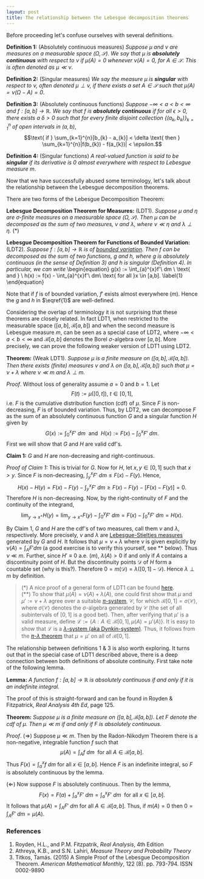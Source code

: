 ```yaml
---
layout: post
title: The relationship between the Lebesgue decomposition theorems
---
```


Before proceeding let's confuse ourselves with several definitions.

**Definition 1:** (Absolutely continuous measures) *Suppose $\mu$ and $\nu$ are measures on a measurable space
$(\Omega, \mathcal{S})$. We say that $\mu$ is __absolutely continuous__ with respect to $\nu$ if
$\mu(A) = 0$ whenever $\nu(A) = 0$, for $A \in \mathcal{S}$. This is often denoted as $\mu \ll \nu$*.

**Definition 2:** (Singular measures) *We say the measure $\mu$ is __singular__ with respect to $\nu$, often denoted $\mu \perp \nu$,
if there exists a set $A \in \mathcal{S}$ such that $\mu(A) = \nu(\Omega - A) = 0$*.

**Definition 3:** (Absolutely continuous functions) *Suppose $-\infty < a < b < \infty$ and $f : [a,b] \rightarrow \mathbb{R}$. We
say that $f$ is __absolutely continuous__ if for all $\epsilon > 0$, there exists a $\delta > 0$ such that for every finite
disjoint collection $\lbrace (a_{k}, b_{k})\rbrace_{k=1}^{n}$ of open intervals in $(a,b)$*,
$$\text{ if } \sum_{k=1}^{n}[b_{k} - a_{k}] < \delta \text{ then } \sum_{k=1}^{n}|f(b_{k}) - f(a_{k})| < \epsilon.$$

**Definition 4:** (Singular functions) *A real-valued function is said to be __singular__ if its derivative is 0 almost everywhere with respect to
Lebesgue measure $m$*.

Now that we have successfully abused some terminology, let's talk about the relationship between the Lebesgue decomposition theorems.

There are two forms of the Lebesgue Decomposition Theorem: 

**Lebesgue Decomposition Theorem for Measures:** (LDT1). *Suppose $\mu$ and $\eta$ are $\sigma$-finite measures on a measurable space $(\Omega, \mathcal{S})$.
Then $\mu$ can be decomposed as the sum of two measures, $\nu$ and $\lambda$, where $\nu \ll \eta$ and $\lambda \perp \eta$.* ($*$)

**Lebesgue Decomposition Theorem for Functions of Bounded Variation:** (LDT2). *Suppose $f : [a,b] \rightarrow \mathbb{R}$ is of 
[bounded variation](https://en.wikipedia.org/wiki/Bounded_variation). Then $f$ can be decomposed
as the sum of two functions, $g$ and $h$, where $g$ is absolutely continuous (in the sense of Definition 3) and
$h$ is singular (Definition 4). In particular, we can write*
\begin{equation}
g(x) := \int_{a}^{x}f'\ dm \ \text{ and } \ h(x) := f(x) - \int_{a}^{x}f'\ dm\ \text{ for all }x \in [a,b].
\label{1}
\end{equation}

Note that if $f$ is of bounded variation, $f'$ exists almost everywhere ($m$). Hence the $g$ and $h$ in $\eqref{1}$ are well-defined.

Considering the overlap of terminology
it is not surprising that these theorems are closely related. In fact LDT1, when restricted to the 
measurable space $([a,b], \mathcal{B}[a,b])$ and when the second measure is Lebesgue measure $m$, 
can be seen as a special case of LDT2, where $-\infty < a < b < \infty$
and $\mathcal{B}[a,b]$ denotes the Borel $\sigma$-algebra over $[a,b]$.
More precisely, we can prove the following weaker version of LDT1 using LDT2.

**Theorem:** (Weak LDT1). *Suppose $\mu$ is a finite measure on $([a,b], \mathcal{B}[a,b])$. Then there exists (finite) measures $\nu$ and $\lambda$
on $([a,b], \mathcal{B}[a,b])$ such that $\mu = \nu + \lambda$ where $\nu \ll m$ and $\lambda \perp m$.*

$Proof.$ Without loss of generality assume $a = 0$ and $b = 1$. Let
$$ F(t) := \mu([0, t]), \ t \in [0,1], $$
i.e. $F$ is the cumulative distribution function (cdf) of $\mu$. 
Since $F$ is non-decreasing, $F$ is of bounded variation. Thus, by LDT2, we can decompose $F$ as the sum of an absolutely continuous function 
$G$ and a singular function $H$ given by
$$ G(x) := \int_{0}^{x}F'\ dm \ \text{ and } \ H(x) := F(x) - \int_{0}^{x}F'\ dm. $$
First we will show that $G$ and $H$ are valid cdf's.

**Claim 1:** $G$ and $H$ are non-decreasing and right-continuous.

*Proof of Claim 1:* This is trivial for $G$. Now for $H$, let $x,y \in [0,1]$ such that $x > y$. Since $F$ is non-decreasing,
$\int_{y}^{x}F'\ dm \leq F(x) - F(y)$. Hence,
$$ H(x) - H(y) = F(x) - F(y) - \int_{y}^{x} F'\ dm \geq F(x) - F(y) - [F(x) - F(y)] = 0. $$
Therefore $H$ is non-decreasing. Now, by the right-continuity of $F$ and the continuity of the integrand,
$$ \lim_{y\rightarrow x^{+}} H(y) = \lim_{y\rightarrow x^{+}} F(y) - \int_{0}^{y}F'\ dm = F(x) - \int_{0}^{x}F'\ dm = H(x). $$
$$\tag*{$\blacksquare$ Claim 1}$$

By Claim 1, $G$ and $H$ are the cdf's of two measures, call them $\nu$ and $\lambda$, respectively. More precisely, $\nu$ and $\lambda$
are [Lebesgue-Stieltjes measures](https://en.wikipedia.org/wiki/Lebesgue%E2%80%93Stieltjes_integration#Definition) generated by $G$ and $H$.
It follows that $\mu = \nu + \lambda$ where $\nu$ is given explicitly by
$\nu(A) = \int_{A}F' dm$ (a good exercise is to verify this yourself, see $**$ below).
Thus $\nu \ll m$. Further, since $H' \equiv 0$ a.e. ($m$), $\lambda(A) > 0$ if and only if $A$ contains a discontinuity point of $H$.
But the discontinuity points $\mathcal{D}$ of $H$ form a countable set (why is this?). Therefore $0 = m(\mathcal{D}) = \lambda([0,1] - \mathcal{D})$.
Hence $\lambda \perp m$ by definition.
$$\tag*{$\Box$}$$

> ($*$) A nice proof of a general form of LDT1 can be found [here](http://arxiv.org/pdf/1404.1871v1.pdf).  
($**$) To show that $\mu(A) = \nu(A) + \lambda(A)$, one could first show that $\mu$ and $\mu' := \nu + \lambda$ agree over a suitable
[$\pi$-system](https://en.wikipedia.org/wiki/Pi_system), $\mathcal{C}$, for which $\mathcal{B}[0,1] = \sigma\langle \mathcal{C} \rangle$,
where $\sigma\langle \mathcal{C} \rangle$ denotes the $\sigma$-algebra generated by $\mathcal{C}$
(the set of all subintervals of $[0,1]$ is a good bet). Then, after verifying that $\mu'$ is a valid measure, define 
$\mathcal{L} := \lbrace A : A \in \mathcal{B}[0,1], \mu(A) = \mu'(A)\rbrace$. It is easy to show that $\mathcal{L}$ is a 
[$\lambda$-system (aka Dynkin-system)](https://en.wikipedia.org/wiki/Dynkin_system). Thus, it follows from the 
[$\pi$-$\lambda$ theorem](https://en.wikipedia.org/wiki/Pi_system#The_.CF.80-.CE.BB_Theorem) that $\mu = \mu'$ on all of $\mathcal{B}[0,1]$.

The relationship between definitions 1 & 3 is also worth exploring. It turns out that in the special case of LDT1 described above, there
is a deep connection between both definitions of absolute continuity. First take note of the following lemma.

**Lemma:** *A function $f : [a,b] \rightarrow \mathbb{R}$ is absolutely continuous if and only if it is an indefinite integral.*

The proof of this is straight-forward and can be found in Royden & Fitzpatrick, *Real Analysis 4th Ed*, page 125.

**Theorem:** *Suppose $\mu$ is a finite measure on $([a,b], \mathcal{B}[a,b])$. Let $F$ denote the cdf of $\mu$. Then $\mu \ll m$ if and only if $F$ is absolutely continuous.*

$Proof.$ 
$(\Rightarrow)$ Suppose $\mu \ll m$. Then by the Radon-Nikodym Theorem there is a non-negative, integrable function $f$ such that 
$$ \mu(A) = \int_{A}f\ dm \ \text{ for all } A \in \mathcal{B}[a,b]. $$
Thus $F(x) = \int_{a}^{x}f\ dm$ for all $x \in [a,b]$. Hence $F$ is an indefinite integral, so $F$ is absolutely continuous by the lemma.

$(\Leftarrow)$ Now suppose $F$ is absolutely continuous. Then by the lemma,
$$ F(x) = F(a) + \int_{a}^{x}F'\ dm = \int_{a}^{x}F'\ dm \ \text{ for all } x \in [a,b]. $$
It follows that $\mu(A) = \int_{A}F'\ dm$ for all $A \in \mathcal{B}[a,b]$. Thus, if $m(A) = 0$ then $0 = \int_{A}F'\ dm = \mu(A)$.
$$\tag*{$\Box$}$$

### References

1. Royden, H.L., and P.M. Fitzpatrik, *Real Analysis*, 4th Edition
2. Athreya, K.B., and S.N. Lahiri, *Measure Theory and Probability Theory*
3. Titkos, Tamás. (2015) A Simple Proof of the Lebesgue Decomposition Theorem. *American Mathematical Monthly*, 122 (8). pp. 793-794. ISSN 0002-9890
